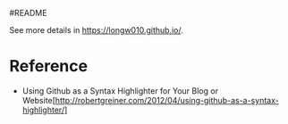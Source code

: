 #README

See more details in https://longw010.github.io/.

# Reference
- Using Github as a Syntax Highlighter for Your Blog or Website[http://robertgreiner.com/2012/04/using-github-as-a-syntax-highlighter/]

